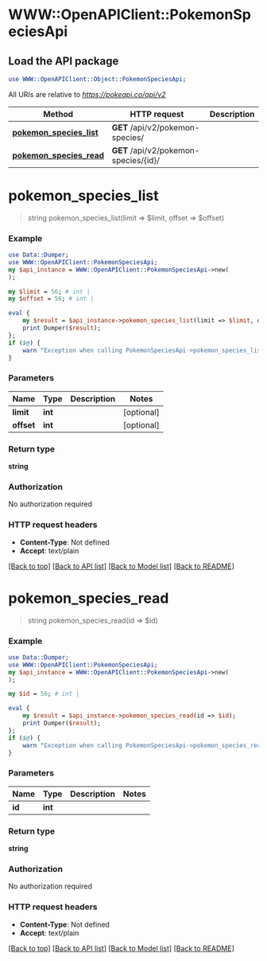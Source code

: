 # WWW::OpenAPIClient::PokemonSpeciesApi

## Load the API package
```perl
use WWW::OpenAPIClient::Object::PokemonSpeciesApi;
```

All URIs are relative to *https://pokeapi.co/api/v2*

Method | HTTP request | Description
------------- | ------------- | -------------
[**pokemon_species_list**](PokemonSpeciesApi.md#pokemon_species_list) | **GET** /api/v2/pokemon-species/ | 
[**pokemon_species_read**](PokemonSpeciesApi.md#pokemon_species_read) | **GET** /api/v2/pokemon-species/{id}/ | 


# **pokemon_species_list**
> string pokemon_species_list(limit => $limit, offset => $offset)



### Example
```perl
use Data::Dumper;
use WWW::OpenAPIClient::PokemonSpeciesApi;
my $api_instance = WWW::OpenAPIClient::PokemonSpeciesApi->new(
);

my $limit = 56; # int | 
my $offset = 56; # int | 

eval {
    my $result = $api_instance->pokemon_species_list(limit => $limit, offset => $offset);
    print Dumper($result);
};
if ($@) {
    warn "Exception when calling PokemonSpeciesApi->pokemon_species_list: $@\n";
}
```

### Parameters

Name | Type | Description  | Notes
------------- | ------------- | ------------- | -------------
 **limit** | **int**|  | [optional] 
 **offset** | **int**|  | [optional] 

### Return type

**string**

### Authorization

No authorization required

### HTTP request headers

 - **Content-Type**: Not defined
 - **Accept**: text/plain

[[Back to top]](#) [[Back to API list]](../README.md#documentation-for-api-endpoints) [[Back to Model list]](../README.md#documentation-for-models) [[Back to README]](../README.md)

# **pokemon_species_read**
> string pokemon_species_read(id => $id)



### Example
```perl
use Data::Dumper;
use WWW::OpenAPIClient::PokemonSpeciesApi;
my $api_instance = WWW::OpenAPIClient::PokemonSpeciesApi->new(
);

my $id = 56; # int | 

eval {
    my $result = $api_instance->pokemon_species_read(id => $id);
    print Dumper($result);
};
if ($@) {
    warn "Exception when calling PokemonSpeciesApi->pokemon_species_read: $@\n";
}
```

### Parameters

Name | Type | Description  | Notes
------------- | ------------- | ------------- | -------------
 **id** | **int**|  | 

### Return type

**string**

### Authorization

No authorization required

### HTTP request headers

 - **Content-Type**: Not defined
 - **Accept**: text/plain

[[Back to top]](#) [[Back to API list]](../README.md#documentation-for-api-endpoints) [[Back to Model list]](../README.md#documentation-for-models) [[Back to README]](../README.md)

